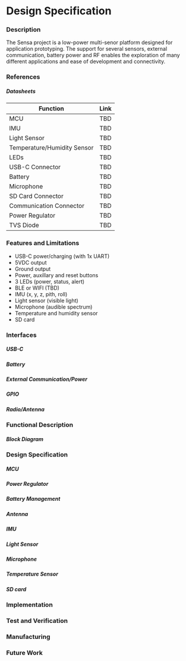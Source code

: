 # Design Specification

### Description

The Sensa project is a low-power multi-senor platform designed for application prototyping. The support for several sensors, external communication, battery power and RF enables the exploration of many different applications and ease of development and connectivity. 

### References 

##### Datasheets
| Function | Link |
| - | - |
| MCU | TBD |
| IMU | TBD |
| Light Sensor | TBD |
| Temperature/Humidity Sensor | TBD |
| LEDs | TBD |
| USB-C Connector | TBD |
| Battery | TBD |
| Microphone | TBD |
| SD Card Connector | TBD |
| Communication Connector | TBD |
| Power Regulator | TBD |
| TVS Diode | TBD |

### Features and Limitations
* USB-C power/charging (with 1x UART)
* 5VDC output
* Ground output
* Power, auxillary and reset buttons
* 3 LEDs (power, status, alert)
* BLE or WIFI (TBD)
* IMU (x, y, z, pith, roll)
* Light sensor (visible light)
* Microphone (audible spectrum)
* Temperature and humidity sensor
* SD card

### Interfaces

##### USB-C

##### Battery 

##### External Communication/Power

##### GPIO

##### Radio/Antenna

### Functional Description

##### Block Diagram

### Design Specification

##### MCU

##### Power Regulator

##### Battery Management

##### Antenna

##### IMU

##### Light Sensor

##### Microphone

##### Temperature Sensor

##### SD card

### Implementation

### Test and Verification

### Manufacturing

### Future Work
